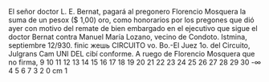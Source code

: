 El señor doctor L. E. Bernat, pagará al pregonero Florencio
Mosquera la suma de un pesox ($ 1,00) oro, como honorarios
por los pregones que dió ayer con motivo del remate de bien
embargado en el ejecutivo que sigue el doctor Bernat contra
Manuel María Lozano, vecino de Condoto.
Istmina, septiembre 12/930.
finic
жешь
CIRCUITO
vo. Bo.-El Juez 1o. del Circuito,
Julgrans Cam
UNI
DEL
cibí conforme. A ruego de Florencio Mosquera que no firma,
9 10 11 12 13 14 15 16 17 18 19 20 21 22 23 24 25 26 27 28 29 30
-∞
4 5 6 7
3
2
0 cm 1